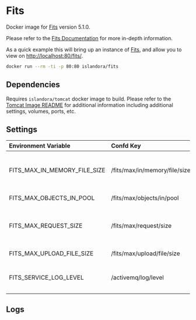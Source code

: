 # Fits

Docker image for [Fits](https://projects.iq.harvard.edu/fits/home) version 5.1.0.

Please refer to the [Fits Documentation] for more in-depth information.

As a quick example this will bring up an instance of [Fits](https://projects.iq.harvard.edu/fits/home), and allow you
to view on <http://localhost:80/fits/>.

```bash
docker run --rm -ti -p 80:80 islandora/fits
```

## Dependencies

Requires `islandora/tomcat` docker image to build. Please refer to the
[Tomcat Image README](../tomcat/README.md) for additional information including
additional settings, volumes, ports, etc.

## Settings

| Environment Variable         | Confd Key                     | Default | Description                                                                                                          |
| :--------------------------- | :---------------------------- | :------ | :------------------------------------------------------------------------------------------------------------------- |
| FITS_MAX_IN_MEMORY_FILE_SIZE | /fits/max/in/memory/file/size | 4       | Maximum size of an uploaded size kept in memory in MiB. Otherwise temporarily persisted to disk.                     |
| FITS_MAX_OBJECTS_IN_POOL     | /fits/max/objects/in/pool     | 5       | Number of objects in FITSServlet object pool.                                                                        |
| FITS_MAX_REQUEST_SIZE        | /fits/max/request/size        | 2000    | Maximum size of HTTP Request object in MiB. Must be equal to or larger than the value for /fits/max/upload/file/size |
| FITS_MAX_UPLOAD_FILE_SIZE    | /fits/max/upload/file/size    | 2000    | Maximum allowable size of uploaded file in MiB.                                                                      |
| FITS_SERVICE_LOG_LEVEL       | /activemq/log/level           | INFO    | Log level. Possible Values: OFF, FATAL, ERROR, WARN, INFO, DEBUG, TRACE or ALL                                       |

## Logs

[Fits Documentation]: https://wiki.lyrasis.org/display/FF
[Fits]: https://github.com/fits4/fits4
